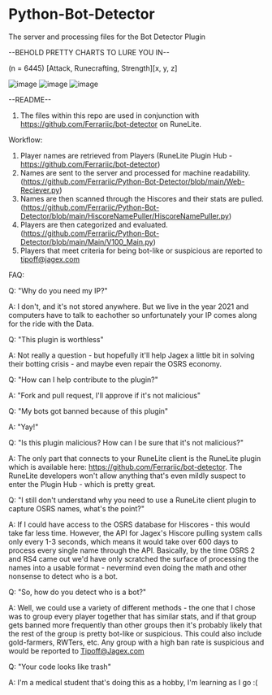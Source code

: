 # Python-Bot-Detector
The server and processing files for the Bot Detector Plugin

--BEHOLD PRETTY CHARTS TO LURE YOU IN--

(n = 6445) [Attack, Runecrafting, Strength][x, y, z]


![image](https://user-images.githubusercontent.com/5789682/109563187-707b6d00-7aad-11eb-9303-941bb29b7ceb.png)
![image](https://user-images.githubusercontent.com/5789682/109563206-74a78a80-7aad-11eb-86a2-54c61a5c3c01.png)
![image](https://user-images.githubusercontent.com/5789682/109563212-76714e00-7aad-11eb-9ace-5db5d3aaa38b.png)

--README--
1. The files within this repo are used in conjunction with https://github.com/Ferrariic/bot-detector on RuneLite.

Workflow:
1. Player names are retrieved from Players (RuneLite Plugin Hub - https://github.com/Ferrariic/bot-detector)
2. Names are sent to the server and processed for machine readability. (https://github.com/Ferrariic/Python-Bot-Detector/blob/main/Web-Reciever.py)
3. Names are then scanned through the Hiscores and their stats are pulled. (https://github.com/Ferrariic/Python-Bot-Detector/blob/main/HiscoreNamePuller/HiscoreNamePuller.py)
4. Players are then categorized and evaluated. (https://github.com/Ferrariic/Python-Bot-Detector/blob/main/Main/V100_Main.py)
5. Players that meet criteria for being bot-like or suspicious are reported to tipoff@jagex.com

FAQ:

Q: "Why do you need my IP?"

A: I don't, and it's not stored anywhere. But we live in the year 2021 and computers have to talk to eachother so unfortunately your IP comes along for the ride with the Data.


Q: "This plugin is worthless"

A: Not really a question - but hopefully it'll help Jagex a little bit in solving their botting crisis - and maybe even repair the OSRS economy.


Q: "How can I help contribute to the plugin?"

A: "Fork and pull request, I'll approve if it's not malicious"


Q: "My bots got banned because of this plugin"

A: "Yay!"


Q: "Is this plugin malicious? How can I be sure that it's not malicious?"

A: The only part that connects to your RuneLite client is the RuneLite plugin which is available here: https://github.com/Ferrariic/bot-detector. The RuneLite developers won't allow anything that's even mildly suspect to enter the Plugin Hub - which is pretty great.


Q: "I still don't understand why you need to use a RuneLite client plugin to capture OSRS names, what's the point?"

A: If I could have access to the OSRS database for Hiscores - this would take far less time. However, the API for Jagex's Hiscore pulling system calls only every 1-3 seconds, which means it would take over 600 days to process every single name through the API. Basically, by the time OSRS 2 and RS4 came out we'd have only scratched the surface of processing the names into a usable format - nevermind even doing the math and other nonsense to detect who is a bot.


Q: "So, how do you detect who is a bot?"

A: Well, we could use a variety of different methods - the one that I chose was to group every player together that has similar stats, and if that group gets banned more frequently than other groups then it's probably likely that the rest of the group is pretty bot-like or suspicious. This could also include gold-farmers, RWTers, etc. Any group with a high ban rate is suspicious and would be reported to Tipoff@Jagex.com

Q: "Your code looks like trash"

A: I'm a medical student that's doing this as a hobby, I'm learning as I go :(
